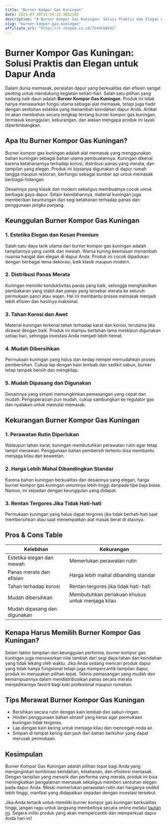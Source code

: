 ```yaml
---
title: "Burner Kompor Gas Kuningan"
date: 2025-07-30T15:54:23.965258Z
description: "# Burner Kompor Gas Kuningan: Solusi Praktis dan Elegan untuk Dapur Anda..."
slug: "burner-kompor-gas-kuningan"
affiliate_url: "https://s.shopee.co.id/7V44C68VX2"
---
```

# Burner Kompor Gas Kuningan: Solusi Praktis dan Elegan untuk Dapur Anda

Dalam dunia memasak, peralatan dapur yang berkualitas dan efisien sangat penting untuk mendukung kegiatan sehari-hari. Salah satu pilihan yang sedang naik daun adalah **Burner Kompor Gas Kuningan**. Produk ini tidak hanya menawarkan fungsi utama sebagai alat memasak, tetapi juga hadir dengan sentuhan estetika yang menambah keindahan dapur Anda. Artikel ini akan membahas secara lengkap tentang burner kompor gas kuningan, termasuk keunggulan, kekurangan, dan alasan mengapa produk ini layak dipertimbangkan.

## Apa Itu Burner Kompor Gas Kuningan?

Burner kompor gas kuningan adalah alat memasak yang menggunakan bahan kuningan sebagai bahan utama pembuatannya. Kuningan dikenal karena ketahanannya terhadap korosi, distribusi panas yang merata, dan tampilan yang elegan. Produk ini biasanya digunakan di dapur rumah tangga maupun restoran, berfungsi sebagai sumber api untuk memasak berbagai hidangan.

Desainnya yang klasik dan modern sekaligus membuatnya cocok untuk berbagai gaya dapur. Selain keindahannya, material kuningan juga memberikan keuntungan dari segi ketahanan terhadap panas dan penggunaan jangka panjang.

## Keunggulan Burner Kompor Gas Kuningan

### 1. Estetika Elegan dan Kesan Premium

Salah satu daya tarik utama dari burner kompor gas kuningan adalah tampilannya yang cantik dan mewah. Warna kuning keemasan menambah nuansa hangat dan elegan di dapur Anda. Produk ini cocok dipadukan dengan berbagai tema dekorasi, baik klasik maupun modern.

### 2. Distribusi Panas Merata

Kuningan memiliki konduktivitas panas yang baik, sehingga menghasilkan pembakaran yang stabil dan panas yang tersebar merata ke seluruh permukaan panci atau wajan. Hal ini membantu proses memasak menjadi lebih efisien dan hasilnya maksimal.

### 3. Tahan Korosi dan Awet

Material kuningan terkenal tahan terhadap karat dan korosi, terutama jika dirawat dengan baik. Produk ini mampu bertahan lama meskipun digunakan setiap hari, sehingga investasi Anda menjadi lebih hemat.

### 4. Mudah Dibersihkan

Permukaan kuningan yang halus dan kedap nempel memudahkan proses pembersihan. Cukup lap dengan kain lembab dan sedikit sabun, burner tetap tampak bersih dan mengkilap.

### 5. Mudah Dipasang dan Digunakan

Desainnya yang simpel memungkinkan pemasangan yang cepat dan mudah. Pengoperasian pun mudah, cukup sambungkan ke regulator gas dan nyalakan untuk memulai memasak.

## Kekurangan Burner Kompor Gas Kuningan

### 1. Perawatan Rutin Diperlukan

Walaupun tahan karat, kuningan membutuhkan perawatan rutin agar tetap tampil menawan. Penggunaan bahan pembersih tertentu bisa membantu menjaga kilau dan keawetan.

### 2. Harga Lebih Mahal Dibandingkan Standar

Karena bahan kuningan berkualitas dan desainnya yang elegan, harga burner kompor gas kuningan umumnya lebih tinggi daripada tipe baja biasa. Namun, ini sepadan dengan keunggulan yang didapat.

### 3. Rentan Tergores Jika Tidak Hati-hati

Permukaan kuningan yang halus dapat tergores jika tidak berhati-hati saat membersihkan atau saat menempatkan alat masak berat di atasnya.

## Pros & Cons Table

| **Kelebihan**                      | **Kekurangan**                             |
|-----------------------------------|-------------------------------------------|
| Estetika elegan dan mewah       | Memerlukan perawatan rutin               |
| Panas merata dan efisien        | Harga lebih mahal dibanding standar    |
| Tahan terhadap korosi          | Rentan tergores jika tidak hati-hati    |
| Mudah dibersihkan               | Membutuhkan perlakuan khusus untuk menjaga kilau |
| Mudah dipasang dan digunakan    |                                     |

## Kenapa Harus Memilih Burner Kompor Gas Kuningan?

Selain faktor tampilan dan keunggulan performa, burner kompor gas kuningan juga menawarkan nilai tambah dari segi daya tahan dan keindahan yang tidak lekang oleh waktu. Jika Anda sedang mencari produk dapur yang tidak hanya fungsional tetapi juga mempercantik tampilan dapur, produk ini merupakan pilihan tepat. Teknis pemasangan yang mudah dan kemampuannya dalam mendistribusikan panas secara merata menjadikannya favorit bagi koki profesional maupun rumahan.

## Tips Merawat Burner Kompor Gas Kuningan

- Bersihkan secara rutin dengan kain lembab dan sabun ringan.
- Hindari penggunaan bahan abrasif yang keras agar permukaan kuningan tidak tergores.
- Lap dengan kain kering untuk menjaga kilau dan mencegah noda air.
- Simpan di tempat kering dan jauh dari bahan berkohor yang dapat merusak permukaan.

## Kesimpulan

Burner Kompor Gas Kuningan adalah pilihan tepat bagi Anda yang menginginkan kombinasi keindahan, ketahanan, dan efisiensi memasak. Dengan tampilan yang menarik dan performa yang merata, produk ini bisa meningkatkan pengalaman memasak sekaligus memberi sentuhan elegan pada dapur Anda. Meski memerlukan perawatan rutin dan harganya sedikit lebih tinggi, manfaat yang didapatkan sepadan dengan investasi tersebut.

Jika Anda tertarik untuk memiliki burner kompor gas kuningan berkualitas tinggi, jangan ragu untuk langsung membelinya secara online melalui [tautan ini](https://s.shopee.co.id/7V44C68VX2). Segera miliki produk yang akan mempercantik dan memperkuat dapur Anda hari ini!